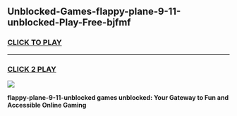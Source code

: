 
## Unblocked-Games-flappy-plane-9-11-unblocked-Play-Free-bjfmf
<h3>
<a href="https://premium76.site?title=flappy-plane-9-11-unblocked&ref=23A">CLICK TO PLAY</a></h3>
<hr>

<h3>
<a href="https://premium76.site?title=flappy-plane-9-11-unblocked&ref=23A">CLICK 2 PLAY</a>
  
</h3>

<a href="https://premium76.site?title=flappy-plane-9-11-unblocked&ref=23A"><img src="https://clearcache.store/games.png"></a>


**flappy-plane-9-11-unblocked games unblocked: Your Gateway to Fun and Accessible Online Gaming**
